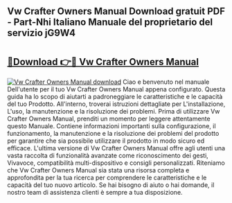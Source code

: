 ## Vw Crafter Owners Manual Download gratuit PDF - Part-Nhi Italiano Manuale del proprietario del servizio jG9W4

# <h2><a href="http://dfb1izv.blite.top/?on=Vw+Crafter+Owners+Manual">🔗Download 👉🔴 Vw Crafter Owners Manual</a></h2>

[![Vw Crafter Owners Manual download](https://i.imgur.com/lujVjoI.png)](http://dfb1izv.blite.top/?on=Vw+Crafter+Owners+Manual)
Ciao e benvenuto nel manuale Dell'utente per il tuo Vw Crafter Owners Manual appena configurato. Questa guida ha lo scopo di aiutarti a padroneggiare le caratteristiche e le capacità del tuo Prodotto. All'interno, troverai istruzioni dettagliate per L'installazione, L'uso, la manutenzione e la risoluzione dei problemi. Prima di utilizzare Vw Crafter Owners Manual, prenditi un momento per leggere attentamente questo Manuale. Contiene informazioni importanti sulla configurazione, il funzionamento, la manutenzione e la risoluzione dei problemi del prodotto per garantire che sia possibile utilizzare il prodotto in modo sicuro ed efficace. L'ultima versione di Vw Crafter Owners Manual offre agli utenti una vasta raccolta di funzionalità avanzate come riconoscimento dei gesti, Vivavoce, compatibilità multi-dispositivo e consigli personalizzati. Riteniamo che Vw Crafter Owners Manual sia stata una risorsa completa e approfondita per la tua ricerca per comprendere le caratteristiche e le capacità del tuo nuovo articolo. Se hai bisogno di aiuto o hai domande, il nostro team di assistenza clienti è sempre a tua disposizione.
